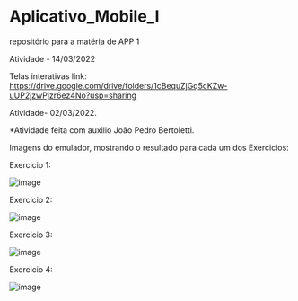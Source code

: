 # Aplicativo_Mobile_I
repositório para a matéria de APP 1

Atividade - 14/03/2022

Telas interativas link: https://drive.google.com/drive/folders/1cBequZjGq5cKZw-uUP2jzwPjzr6ez4No?usp=sharing


Atividade- 02/03/2022.

*Atividade feita com auxilio João Pedro Bertoletti.

Imagens do emulador, mostrando o resultado para cada um dos Exercicios:

Exercicio 1:

![image](https://user-images.githubusercontent.com/89554510/156461497-298e515f-4747-4631-90b9-48583fa8284b.png)


Exercicio 2:

![image](https://user-images.githubusercontent.com/89554510/156461868-3440cc2b-3036-4e96-b7eb-c3f462062840.png)


Exercicio 3:

![image](https://user-images.githubusercontent.com/89554510/156462051-c6017129-e83b-4609-a4f2-61d4c6ec0a0c.png)


Exercicio 4:

![image](https://user-images.githubusercontent.com/89554510/156462644-8ce8e646-3890-4812-a667-94780af00f63.png)





